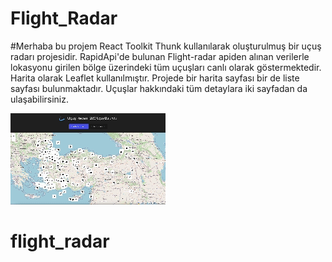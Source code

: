 # Flight_Radar

#Merhaba bu projem React Toolkit Thunk kullanılarak oluşturulmuş bir uçuş radarı projesidir. RapidApi'de bulunan Flight-radar apiden alınan verilerle lokasyonu girilen bölge üzerindeki tüm uçuşları canlı olarak göstermektedir. Harita olarak Leaflet kullanılmıştır. Projede bir harita sayfası bir de liste sayfası bulunmaktadır. Uçuşlar hakkındaki tüm detaylara iki sayfadan da ulaşabilirsiniz. 

![](flight-radar.gif)
# flight_radar
